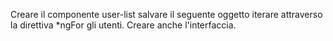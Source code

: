 Creare il componente user-list salvare il seguente oggetto iterare attraverso la direttiva *ngFor gli utenti.
Creare anche l'interfaccia.